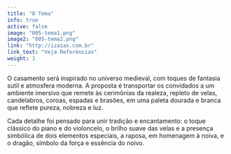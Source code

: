 ```yaml
---
title: "O Tema"
info: true
active: false
image: "005-tema1.png"
image2: "005-tema2.png"
link: "http://izaias.com.br"
link_text: "Veja Referências"
weight: 3
---
```


O casamento será inspirado no universo medieval, com toques de fantasia sutil e atmosfera moderna. A proposta é transportar os convidados a um ambiente imersivo que remete às cerimônias da realeza, repleto de velas, candelabros, coroas, espadas e brasões, em uma paleta dourada e branca que reflete pureza, nobreza e luz.

Cada detalhe foi pensado para unir tradição e encantamento: o toque clássico do piano e do violoncelo, o brilho suave das velas e a presença simbólica de dois elementos especiais, a raposa, em homenagem à noiva, e o dragão, símbolo da força e essência do noivo.